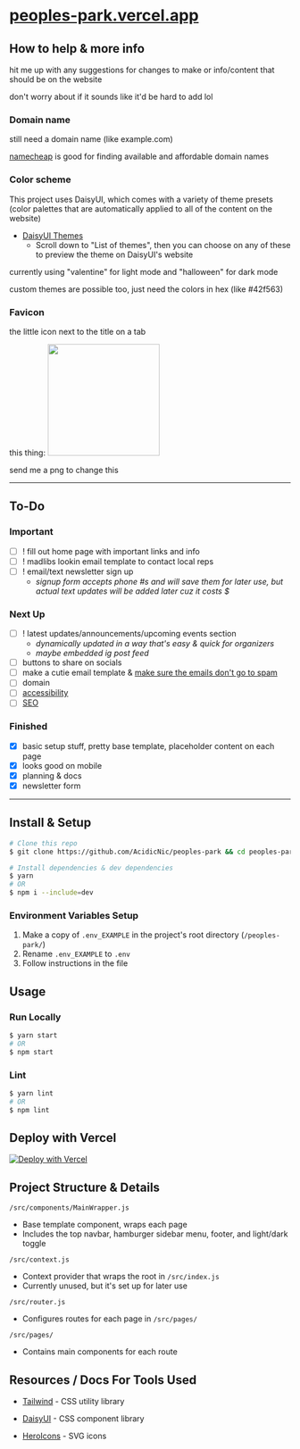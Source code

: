# [peoples-park.vercel.app](https://peoples-park.vercel.app/)

## How to help & more info

hit me up with any suggestions for changes to make or info/content that should be on the website

don't worry about if it sounds like it'd be hard to add lol

### Domain name

still need a domain name (like example.com)

[namecheap](https://www.namecheap.com/) is good for finding available and affordable domain names

### Color scheme

This project uses DaisyUI, which comes with a variety of theme presets (color palettes that are automatically applied to all of the content on the website)

* [DaisyUI Themes](https://daisyui.com/docs/themes/)
  * Scroll down to "List of themes", then you can choose on any of these to preview the theme on DaisyUI's website

currently using "valentine" for light mode and "halloween" for dark mode

custom themes are possible too, just need the colors in hex (like #42f563)

### Favicon

the little icon next to the title on a tab

this thing:
<img src="https://bst.icons8.com/wp-content/uploads/2020/08/favicon-design-icons8-blog.jpg" width="200" />

send me a png to change this

---

## To-Do

### Important

- [ ] ! fill out home page with important links and info
- [ ] ! madlibs lookin email template to contact local reps
- [ ] ! email/text newsletter sign up
  - *signup form accepts phone #s and will save them for later use, but actual text updates will be added later cuz it costs $*

### Next Up

- [ ] ! latest updates/announcements/upcoming events section
  - *dynamically updated in a way that's easy & quick for organizers*
  - *maybe embedded ig post feed*
- [ ] buttons to share on socials
- [ ] make a cutie email template & [make sure the emails don't go to spam](https://www.mail-tester.com/)
- [ ] domain
- [ ] [accessibility](https://accessibe.com/accessscan)
- [ ] [SEO](https://www.seobility.net/en/seocheck/)

### Finished

- [x] basic setup stuff, pretty base template, placeholder content on each page
- [x] looks good on mobile
- [x] planning & docs
- [x] newsletter form

---

## Install & Setup

```bash
# Clone this repo
$ git clone https://github.com/AcidicNic/peoples-park && cd peoples-park

# Install dependencies & dev dependencies
$ yarn
# OR
$ npm i --include=dev
```

### Environment Variables Setup

1. Make a copy of `.env_EXAMPLE` in the project's root directory (`/peoples-park/`)
2. Rename `.env_EXAMPLE` to `.env`
3. Follow instructions in the file

## Usage

### Run Locally

```bash
$ yarn start 
# OR
$ npm start 
```

### Lint

```bash
$ yarn lint 
# OR
$ npm lint 
```

## Deploy with Vercel

<!-- TODO: add mailchimp api key field to env vars -->
[![Deploy with Vercel](https://vercel.com/button)](https://vercel.com/new/clone?repository-url=https%3A%2F%2Fgithub.com%2FAcidicNic%2Fpeoples-park)

## Project Structure & Details

`/src/components/MainWrapper.js`

* Base template component, wraps each page
* Includes the top navbar, hamburger sidebar menu, footer, and light/dark toggle

`/src/context.js`

* Context provider that wraps the root in `/src/index.js`
* Currently unused, but it's set up for later use

`/src/router.js`

* Configures routes for each page in `/src/pages/`

`/src/pages/`

* Contains main components for each route

## Resources / Docs For Tools Used

* [Tailwind](https://tailwindcss.com/) - CSS utility library

* [DaisyUI](https://daisyui.com/components/) - CSS component library

* [HeroIcons](https://heroicons.com/) - SVG icons
